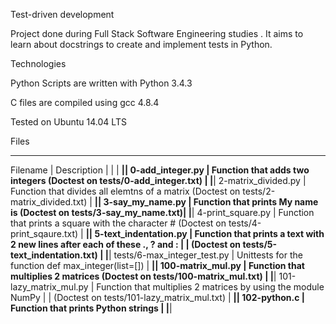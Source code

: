 Test-driven development

Project done during Full Stack Software Engineering studies . It aims to learn about docstrings to create and implement tests in Python.



Technologies

Python Scripts are written with Python 3.4.3

C files are compiled using gcc 4.8.4

Tested on Ubuntu 14.04 LTS

Files
___________________________________________________________________________________________________________________________________________________
Filename	                                  |                                     Description                                                |                                                    |                                                                                                |
__________________________________________________|________________________________________________________________________________________________|
0-add_integer.py	                          |           Function that adds two integers (Doctest on tests/0-add_integer.txt)                 |
__________________________________________________|________________________________________________________________________________________________|
2-matrix_divided.py	                          |    Function that divides all elemtns of a matrix (Doctest on tests/2-matrix_divided.txt)       | 
__________________________________________________|________________________________________________________________________________________________|
3-say_my_name.py                                  |   Function that prints My name is <first name> <last name> (Doctest on tests/3-say_my_name.txt)|
__________________________________________________|________________________________________________________________________________________________|
4-print_square.py	                          |    Function that prints a square with the character # (Doctest on tests/4-print_sqaure.txt)    |
__________________________________________________|________________________________________________________________________________________________|
5-text_indentation.py	                          |     Function that prints a text with 2 new lines after each of these ., ? and :                |
						  |  	     (Doctest on tests/5-text_indentation.txt)                                             |
__________________________________________________|________________________________________________________________________________________________|
tests/6-max_integer_test.py	                  |       Unittests for the function def max_integer(list=[])                                      | 
__________________________________________________|________________________________________________________________________________________________|
100-matrix_mul.py		                  |        Function that multiplies 2 matrices (Doctest on tests/100-matrix_mul.txt)               |
__________________________________________________|________________________________________________________________________________________________|
101-lazy_matrix_mul.py		                  |       Function that multiplies 2 matrices by using the module NumPy                            |
						  |	 	(Doctest on tests/101-lazy_matrix_mul.txt)                                         |
__________________________________________________|________________________________________________________________________________________________|
102-python.c			                  |              Function that prints Python strings                                               |
__________________________________________________|________________________________________________________________________________________________|